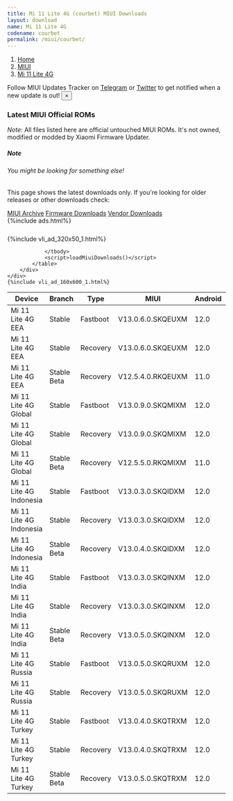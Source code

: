 ```yaml
---
title: Mi 11 Lite 4G (courbet) MIUI Downloads
layout: download
name: Mi 11 Lite 4G
codename: courbet
permalink: /miui/courbet/
---
```

<nav aria-label="breadcrumb">
    <ol class="breadcrumb">
        <li class="breadcrumb-item"><a href="/">Home</a></li>
        <li class="breadcrumb-item"><a href="/miui/">MIUI</a></li>
        <li class="breadcrumb-item active" aria-current="page"><a href="/miui/courbet/">Mi 11 Lite 4G</a></li>
    </ol>
</nav>
<div class="alert alert-primary alert-dismissible fade show" role="alert">
    Follow MIUI Updates Tracker on <a href="https://t.me/MIUIUpdatesTracker" class="alert-link">Telegram</a>
     or <a href="https://twitter.com/MiFwUpdater" class="alert-link">Twitter</a> to get notified when a new update is out!
    <button type="button" class="close" data-dismiss="alert" aria-label="Close">
        <span aria-hidden="true">&times;</span>
    </button>
</div>

### Latest MIUI Official ROMs
*Note*: All files listed here are official untouched MIUI ROMs. It's not owned, modified or modded by Xiaomi Firmware Updater.
<div class="card">
  <div class="card-body">
    <h5 class="card-title">Note</h5>
    <h6 class="card-subtitle mb-2 text-muted">You might be looking for something else!</h6>
    <p class="card-text">This page shows the latest downloads only.
     If you're looking for older releases or other downloads check:</p>
    <a href="/archive/miui/courbet/" class="card-link">MIUI Archive</a>
    <a href="/firmware/courbet/" class="card-link">Firmware Downloads</a>
    <a href="/vendor/courbet/" class="card-link">Vendor Downloads</a>
  </div>
</div>
{%include ads.html%}
<div class="row justify-content-center">
    <div class="col-10">
        <div class="table-responsive-md" style="margin-top: 25px;">
            {%include vli_ad_320x50_1.html%}
            <table id="miui" class="display dt-responsive nowrap compact table table-striped table-hover table-sm">
                <thead class="thead-dark">
                    <tr>
                        <th data-ref="device">Device</th>
                        <th data-ref="branch">Branch</th>
                        <th data-ref="type">Type</th>
                        <th data-ref="miui">MIUI</th>
                        <th data-ref="android">Android</th>
                        <th data-ref="size">Size</th>
                        <th data-ref="size">Date</th>
                        <th data-ref="link">Link</th>
                    </tr>
                </thead>
                <tbody>
                <tr><td>Mi 11 Lite 4G EEA</td><td>Stable</td><td>Fastboot</td><td>V13.0.6.0.SKQEUXM</td><td>12.0</td><td>5.4 GB</td><td>2022-09-07</td><td><a href="/miui/courbet/stable/V13.0.6.0.SKQEUXM/">Download</a></td></tr>
<tr><td>Mi 11 Lite 4G EEA</td><td>Stable</td><td>Recovery</td><td>V13.0.6.0.SKQEUXM</td><td>12.0</td><td>3.2 GB</td><td>2022-09-14</td><td><a href="/miui/courbet/stable/V13.0.6.0.SKQEUXM/">Download</a></td></tr>
<tr><td>Mi 11 Lite 4G EEA</td><td>Stable Beta</td><td>Recovery</td><td>V12.5.4.0.RKQEUXM</td><td>11.0</td><td>3.0 GB</td><td>2021-09-01</td><td><a href="/miui/courbet/stable beta/V12.5.4.0.RKQEUXM/">Download</a></td></tr>
<tr><td>Mi 11 Lite 4G Global</td><td>Stable</td><td>Fastboot</td><td>V13.0.9.0.SKQMIXM</td><td>12.0</td><td>5.3 GB</td><td>2022-08-31</td><td><a href="/miui/courbet/stable/V13.0.9.0.SKQMIXM/">Download</a></td></tr>
<tr><td>Mi 11 Lite 4G Global</td><td>Stable</td><td>Recovery</td><td>V13.0.9.0.SKQMIXM</td><td>12.0</td><td>3.2 GB</td><td>2022-09-07</td><td><a href="/miui/courbet/stable/V13.0.9.0.SKQMIXM/">Download</a></td></tr>
<tr><td>Mi 11 Lite 4G Global</td><td>Stable Beta</td><td>Recovery</td><td>V12.5.5.0.RKQMIXM</td><td>11.0</td><td>2.9 GB</td><td>2021-09-01</td><td><a href="/miui/courbet/stable beta/V12.5.5.0.RKQMIXM/">Download</a></td></tr>
<tr><td>Mi 11 Lite 4G Indonesia</td><td>Stable</td><td>Fastboot</td><td>V13.0.3.0.SKQIDXM</td><td>12.0</td><td>4.8 GB</td><td>2022-06-02</td><td><a href="/miui/courbet/stable/V13.0.3.0.SKQIDXM/">Download</a></td></tr>
<tr><td>Mi 11 Lite 4G Indonesia</td><td>Stable</td><td>Recovery</td><td>V13.0.3.0.SKQIDXM</td><td>12.0</td><td>3.2 GB</td><td>2022-06-10</td><td><a href="/miui/courbet/stable/V13.0.3.0.SKQIDXM/">Download</a></td></tr>
<tr><td>Mi 11 Lite 4G Indonesia</td><td>Stable Beta</td><td>Recovery</td><td>V13.0.4.0.SKQIDXM</td><td>12.0</td><td>3.2 GB</td><td>2022-09-09</td><td><a href="/miui/courbet/stable beta/V13.0.4.0.SKQIDXM/">Download</a></td></tr>
<tr><td>Mi 11 Lite 4G India</td><td>Stable</td><td>Fastboot</td><td>V13.0.3.0.SKQINXM</td><td>12.0</td><td>3.9 GB</td><td>2022-05-18</td><td><a href="/miui/courbet/stable/V13.0.3.0.SKQINXM/">Download</a></td></tr>
<tr><td>Mi 11 Lite 4G India</td><td>Stable</td><td>Recovery</td><td>V13.0.3.0.SKQINXM</td><td>12.0</td><td>3.1 GB</td><td>2022-05-31</td><td><a href="/miui/courbet/stable/V13.0.3.0.SKQINXM/">Download</a></td></tr>
<tr><td>Mi 11 Lite 4G India</td><td>Stable Beta</td><td>Recovery</td><td>V13.0.5.0.SKQINXM</td><td>12.0</td><td>3.1 GB</td><td>2022-08-03</td><td><a href="/miui/courbet/stable beta/V13.0.5.0.SKQINXM/">Download</a></td></tr>
<tr><td>Mi 11 Lite 4G Russia</td><td>Stable</td><td>Fastboot</td><td>V13.0.5.0.SKQRUXM</td><td>12.0</td><td>4.9 GB</td><td>2022-07-04</td><td><a href="/miui/courbet/stable/V13.0.5.0.SKQRUXM/">Download</a></td></tr>
<tr><td>Mi 11 Lite 4G Russia</td><td>Stable</td><td>Recovery</td><td>V13.0.5.0.SKQRUXM</td><td>12.0</td><td>3.2 GB</td><td>2022-07-09</td><td><a href="/miui/courbet/stable/V13.0.5.0.SKQRUXM/">Download</a></td></tr>
<tr><td>Mi 11 Lite 4G Turkey</td><td>Stable</td><td>Fastboot</td><td>V13.0.4.0.SKQTRXM</td><td>12.0</td><td>4.8 GB</td><td>2022-05-18</td><td><a href="/miui/courbet/stable/V13.0.4.0.SKQTRXM/">Download</a></td></tr>
<tr><td>Mi 11 Lite 4G Turkey</td><td>Stable</td><td>Recovery</td><td>V13.0.4.0.SKQTRXM</td><td>12.0</td><td>3.2 GB</td><td>2022-05-26</td><td><a href="/miui/courbet/stable/V13.0.4.0.SKQTRXM/">Download</a></td></tr>
<tr><td>Mi 11 Lite 4G Turkey</td><td>Stable Beta</td><td>Recovery</td><td>V13.0.5.0.SKQTRXM</td><td>12.0</td><td>3.2 GB</td><td>2022-08-16</td><td><a href="/miui/courbet/stable beta/V13.0.5.0.SKQTRXM/">Download</a></td></tr>

                </tbody>
                <script>loadMiuiDownloads()</script>
            </table>
        </div>
    </div>
    {%include vli_ad_160x600_1.html%}
</div>
